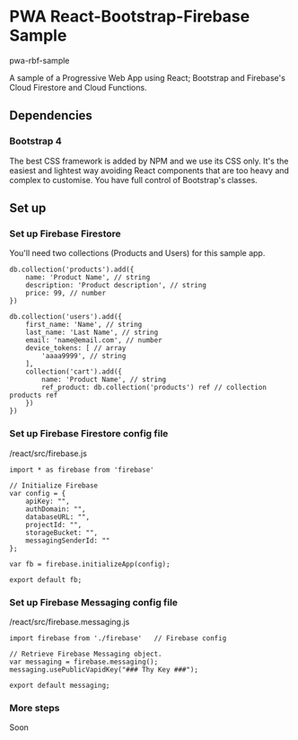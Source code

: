 # PWA React-Bootstrap-Firebase Sample
pwa-rbf-sample

A sample of a Progressive Web App using React; Bootstrap and Firebase's Cloud Firestore and Cloud Functions.

## Dependencies

### Bootstrap 4

The best CSS framework is added by NPM and we use its CSS only. It's the easiest and lightest way avoiding React components that are too heavy and complex to customise. You have full control of Bootstrap's classes.

## Set up

### Set up Firebase Firestore

You'll need two collections (Products and Users) for this sample app.

```
db.collection('products').add({
    name: 'Product Name', // string
    description: 'Product description', // string
    price: 99, // number
})

db.collection('users').add({
    first_name: 'Name', // string
    last_name: 'Last Name', // string
    email: 'name@email.com', // number
    device_tokens: [ // array
        'aaaa9999', // string
    ],
    collection('cart').add({
        name: 'Product Name', // string
        ref_product: db.collection('products') ref // collection products ref
    })
})
```

### Set up Firebase Firestore config file

/react/src/firebase.js

```
import * as firebase from 'firebase'

// Initialize Firebase
var config = {
    apiKey: "",
    authDomain: "",
    databaseURL: "",
    projectId: "",
    storageBucket: "",
    messagingSenderId: ""
};

var fb = firebase.initializeApp(config);

export default fb;
```

### Set up Firebase Messaging config file

/react/src/firebase.messaging.js

```
import firebase from './firebase'   // Firebase config

// Retrieve Firebase Messaging object.
var messaging = firebase.messaging();
messaging.usePublicVapidKey("### Thy Key ###");

export default messaging;
```

### More steps

Soon